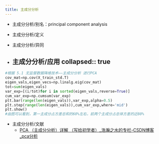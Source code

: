 ```yaml
---
title: 主成分分析
---
```


- 主成分分析/别名：principal component analysis

- 主成分分析/定义

- 主成分分析/异同

- 主成分分析/应用
collapsed:: true
	 - 
```python
#根据 5.1 无监督数据降维技术——主成分分析 进行PCA
cov_mat=np.cov(X_train_std.T)
eigen_vals,eigen_vecs=np.linalg.eig(cov_mat)
tot=sum(eigen_vals)
var_exp=[(i/tot)for i in sorted(eigen_vals,reverse=True)]
cum_var_exp=np.cumsum(var_exp)
plt.bar(range(len(eigen_vals)),var_exp,alpha=0.5)
plt.step(range(len(eigen_vals)),cum_var_exp,where='mid')
plt.show()
#由图可以看到，第一主成分占方差总和的60%左右，前两个主成分占总体方差的近80%

```

- 主成分分析/文献
	 - [PCA （主成分分析）详解 （写给初学者）_浩瀚之水的专栏-CSDN博客_pca分析](https://blog.csdn.net/a8039974/article/details/81285238)
